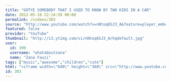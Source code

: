 ```yaml
---
title: "GOTYE SOMEBODY THAT I USED TO KNOW BY TWO KIDS IN A CAR"
date: 2012-05-18 22:14:59 00:00
permalink: /videos/303
source: "http://www.youtube.com/watch?v=nNtoq6SJ3_A&feature=player_embedded"
featured: false
provider: "YouTube"
thumbnail: "http://i3.ytimg.com/vi/nNtoq6SJ3_A/hqdefault.jpg"
user:
  id: 399
  username: "whataboutzana"
  name: "Zana Fauzi"
tags: ["music","awesome","children","cute"]
html: "<iframe width=\"640\" height=\"360\" src=\"http://www.youtube.com/embed/nNtoq6SJ3_A?wmode=transparent&fs=1&feature=oembed\" frameborder=\"0\" allowfullscreen></iframe>"
id: 303
---
```


